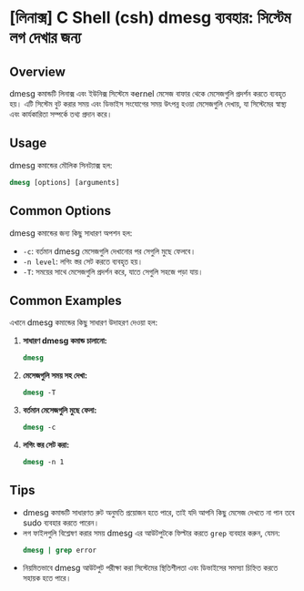 # [লিনাক্স] C Shell (csh) dmesg ব্যবহার: সিস্টেম লগ দেখার জন্য

## Overview
dmesg কমান্ডটি লিনাক্স এবং ইউনিক্স সিস্টেমে কernel মেসেজ বাফার থেকে মেসেজগুলি প্রদর্শন করতে ব্যবহৃত হয়। এটি সিস্টেম বুট করার সময় এবং ডিভাইস সংযোগের সময় উৎপন্ন হওয়া মেসেজগুলি দেখায়, যা সিস্টেমের স্বাস্থ্য এবং কার্যকারিতা সম্পর্কে তথ্য প্রদান করে।

## Usage
dmesg কমান্ডের মৌলিক সিনট্যাক্স হল:

```csh
dmesg [options] [arguments]
```

## Common Options
dmesg কমান্ডের জন্য কিছু সাধারণ অপশন হল:

- `-c`: বর্তমান dmesg মেসেজগুলি দেখানোর পর সেগুলি মুছে ফেলবে।
- `-n level`: লগিং স্তর সেট করতে ব্যবহৃত হয়।
- `-T`: সময়ের সাথে মেসেজগুলি প্রদর্শন করে, যাতে সেগুলি সহজে পড়া যায়।

## Common Examples
এখানে dmesg কমান্ডের কিছু সাধারণ উদাহরণ দেওয়া হল:

1. **সাধারণ dmesg কমান্ড চালানো:**
   ```csh
   dmesg
   ```

2. **মেসেজগুলি সময় সহ দেখা:**
   ```csh
   dmesg -T
   ```

3. **বর্তমান মেসেজগুলি মুছে ফেলা:**
   ```csh
   dmesg -c
   ```

4. **লগিং স্তর সেট করা:**
   ```csh
   dmesg -n 1
   ```

## Tips
- dmesg কমান্ডটি সাধারণত রুট অনুমতি প্রয়োজন হতে পারে, তাই যদি আপনি কিছু মেসেজ দেখতে না পান তবে sudo ব্যবহার করতে পারেন।
- লগ ফাইলগুলি বিশ্লেষণ করার সময় dmesg এর আউটপুটকে ফিল্টার করতে `grep` ব্যবহার করুন, যেমন: 
  ```csh
  dmesg | grep error
  ```
- নিয়মিতভাবে dmesg আউটপুট পরীক্ষা করা সিস্টেমের স্থিতিশীলতা এবং ডিভাইসের সমস্যা চিহ্নিত করতে সহায়ক হতে পারে।